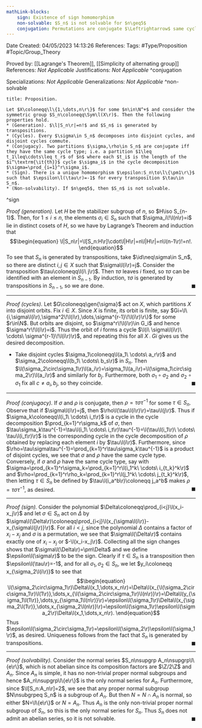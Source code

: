 ```yaml
---
mathLink-blocks:
    sign: Existence of sign homomorphism
    non-solvable: $S_n$ is not solvable for $n\geq5$
    conjugation: Permutations are conjugate $\Leftrightarrow$ same cycle type
---
```


<div class="topSpace"></div>

Date Created: 04/05/2023 14:13:26
References:
Tags: #Type/Proposition #Topic/Group_Theory

Proved by: [[Lagrange's Theorem]], [[Simplicity of alternating group]]
References: <i>Not Applicable</i>
Justifications: <i>Not Applicable</i>
^conjugation

Specializations: <i>Not Applicable</i>
Generalizations: <i>Not Applicable</i>
^non-solvable

``` ad-Proposition
title: Proposition.

Let $X\coloneqq\l\{1,\dots,n\r\}$ for some $n\in\N^+$ and consider the symmetric group $S_n\coloneqq\Sym\l(X\r)$. Then the following properties hold.
* (Generation). $\l|S_n\r|=n!$ and $S_n$ is generated by transpositions.
* (Cycles). Every $\sigma\in S_n$ decomposes into disjoint cycles, and disjoint cycles commute.
* (Conjugacy). Two partitions $\sigma,\rho\in S_n$ are conjugate iff they have the same cycle type; i.e. a partition $1\leq t_1\leq\cdots\leq t_r$ of $n$ where each $t_i$ is the length of the $i^\textrm{\it{th}}$ cycle $\sigma_i$ in the cycle decomposition $\sigma=\prod_{i=1}^r\sigma_i$.
* (Sign). There is a unique homomorphism $\epsilon:S_n\to\l\{\pm1\r\}$ such that $\epsilon\l(\tau\r)=-1$ for every transposition $\tau\in S_n$.
* (Non-solvability). If $n\geq5$, then $S_n$ is not solvable.

```
^sign

<i>Proof (generation).</i> Let $H$ be the stabilizer subgroup of $n$, so $H\iso S_{n-1}$. Then, for $1\leq i\leq n$, the elements $\sigma_i\in S_n$ such that $\sigma_i\!\l(n\r)=i$ lie in distinct cosets of $H$, so we have by Lagrange’s Theorem and induction that
$$\begin{equation}
    \l|S_n\r|=\l[S_n:H\r]\cdot\l|H\r|=n\l|H\r|=n\l(n-1\r)!=n!.
\end{equation}$$
To see that $S_n$ is generated by transpositions, take $\id\neq\sigma\in S_n$, so there are distinct $i,j\in X$ such that $\sigma\l(i\r)=j$. Consider the transposition $\tau\coloneqq\l(i\ j\r)$. Then $\tau\sigma$ leaves $i$ fixed, so $\tau\sigma$ can be identified with an element in $S_{n-1}$. By induction, $\tau\sigma$ is generated by transpositions in $S_{n-1}$, so we are done.<span style="float:right;">$\blacksquare$</span>

---

<i>Proof (cycles).</i> Let $G\coloneqq\gen{\sigma}$ act on $X$, which partitions $X$ into disjoint orbits. Fix $i\in X$. Since $X$ is finite, its orbit is finite, say $Gi=\l\{i,\sigma\l(i\r),\sigma^2\!\l(i\r),\dots,\sigma^{r-1}\!\l(i\r)\r\}$ for some $r\in\N$. But orbits are disjoint, so $\sigma^r\!\l(i\r)\in G_i$ and hence $\sigma^r\!\l(i\r)=i$. Thus the orbit of $i$ forms a cycle $\l(i\ \sigma\l(i\r)\ \cdots\ \sigma^{r-1}\!\l(i\r)\r)$, and repeating this for all $X\comp Gi$ gives us the desired decomposition.
* Take disjoint cycles $\sigma_1\coloneqq\l(a_1\ \cdots\ a_r\r)$ and $\sigma_2\coloneqq\l(b_1\ \cdots\ b_s\r)$ in $S_n$. Then $\l(\sigma_2\circ\sigma_1\r)\l(a_i\r)=\sigma_1\l(a_i\r)=\l(\sigma_1\circ\sigma_2\r)\l(a_i\r)$ and similarly for $b_j$. Furthermore, both $\sigma_1\circ \sigma_2$ and $\sigma_2\circ\sigma_1$ fix all $c\neq a_i,b_j$, so they coincide.<span style="float:right;">$\blacksquare$</span>

---

<i>Proof (conjugacy).</i> If $\sigma$ and $\rho$ is conjugate, then $\rho=\tau\sigma\tau^{-1}$ for some $\tau\in S_n$. Observe that if $\sigma\l(i\r)=j$, then $\rho\l(\tau\l(i\r)\r)=\tau\l(j\r)$. Thus if $\sigma_k\coloneqq\l(i_1\ \cdots\ i_t\r)$ is a cycle in the cycle decomposition $\prod_{k=1}^r\sigma_k$ of $\sigma$, then $\tau\sigma_k\tau^{-1}=\tau\l(i_1\ \cdots\ i_t\r)\tau^{-1}=\l(\tau\l(i_1\r)\ \cdots\ \tau\l(i_t\r)\r)$ is the corresponding cycle in the cycle decomposition of $\rho$ obtained by replacing each element $i$ by $\tau\l(i\r)$. Furthermore, since $\rho=\tau\sigma\tau^{-1}=\prod_{k=1}^r\tau\sigma_k\tau^{-1}$ is a product of disjoint cycles, we see that $\sigma$ and $\rho$ have the same cycle type. Conversely, if $\sigma$ and $\rho$ have the same cycle type, say with $\sigma=\prod_{k=1}^r\sigma_k=\prod_{k=1}^r\l(i_1^k\ \cdots\ i_{t_k}^k\r)$ and $\rho=\prod_{k=1}^r\rho_k=\prod_{k=1}^r\l(j_1^k\ \cdots\ j_{t_k}^k\r)$, then letting $\tau\in S_n$ be defined by $\tau\l(i_a^b\r)\coloneqq j_a^b$ makes $\rho=\tau\sigma\tau^{-1}$, as desired.<span style="float:right;">$\blacksquare$</span>

---

<i>Proof (sign).</i> Consider the polynomial $\Delta\coloneqq\prod_{i<j}\l(x_i-x_j\r)$ and let $\sigma\in S_n$ act on $\Delta$ by $\sigma\l(\Delta\r)\coloneqq\prod_{i<j}\l(x_{\sigma\l(i\r)}-x_{\sigma\l(j\r)}\r)$. For all $i<j$, since the polynomial $\Delta$ contains a factor of $x_i-x_j$ and $\sigma$ is a permutation, we see that $\sigma\l(\Delta\r)$ contains exactly one of $x_i-x_j$ or $-\l(x_i-x_j\r)$. Collecting all the sign changes shows that $\sigma\l(\Delta\r)=\pm\Delta$ and we define $\epsilon\l(\sigma\r)$ to be the sign. Clearly if $\tau\in S_n$ is a transposition then $\epsilon\l(\tau\r)=-1$, and for all $\sigma_1,\sigma_2\in S_n$, we let $y_i\coloneqq x_{\sigma_2\l(i\r)}$ to see that
$$\begin{equation}
    \l(\sigma_2\circ\sigma_1\r)\Delta\l(x_1,\dots,x_n\r)=\Delta\l(x_{\l(\sigma_2\circ\sigma_1\r)\l(1\r)},\dots,x_{\l(\sigma_2\circ\sigma_1\r)\l(n\r)}\r)=\Delta\l(y_{\sigma_1\l(1\r)},\dots,y_{\sigma_1\l(n\r)}\r)=\epsilon\l(\sigma_1\r)\Delta\l(x_{\sigma_2\l(1\r)},\dots,x_{\sigma_2\l(n\r)}\r)=\epsilon\l(\sigma_1\r)\epsilon\l(\sigma_2\r)\Delta\l(x_1,\dots,x_n\r).
\end{equation}$$
Thus $\epsilon\l(\sigma_2\circ\sigma_1\r)=\epsilon\l(\sigma_2\r)\epsilon\l(\sigma_1\r)$, as desired. Uniqueness follows from the fact that $S_n$ is generated by transpositions.<span style="float:right;">$\blacksquare$</span>

---

<i>Proof (solvability).</i> Consider the normal series $S_n\nsupgrp A_n\nsupgrp\l\{e\r\}$, which is not abelian since its composition factors are $\Z/2\Z$ and $A_n$. Since $A_n$ is simple, it has no non-trivial proper normal subgroups and hence $A_n\nsupgrp\l\{e\r\}$ is the only normal series for $A_n$. Furthermore, since $\l[S_n:A_n\r]=2$, we see that any proper normal subgroup $N\nsubgrpeq S_n$ is a subgroup of $A_n$. But then $N=N\cap A_n$ is normal, so either $N=\l\{e\r\}$ or $N=A_n$. Thus $A_n$ is the only non-trivial proper normal subgroup of $S_n$, so this is the only normal series for $S_n$. Thus $S_n$ does not admit an abelian series, so it is not solvable.<span style="float:right;">$\blacksquare$</span>
